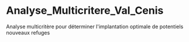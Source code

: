 # Analyse_Multicritere_Val_Cenis
Analyse multicritère pour déterminer l'implantation optimale de potentiels nouveaux refuges
